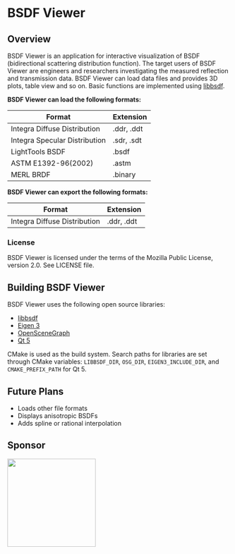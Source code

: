 # BSDF Viewer
## Overview
BSDF Viewer is an application for interactive visualization of BSDF (bidirectional scattering distribution function).
The target users of BSDF Viewer are engineers and researchers investigating the measured reflection and transmission data.
BSDF Viewer can load data files and provides 3D plots, table view and so on.
Basic functions are implemented using [libbsdf][1].

**BSDF Viewer can load the following formats:**

Format | Extension
-------|---------------------------------
Integra Diffuse Distribution | .ddr, .ddt
Integra Specular Distribution | .sdr, .sdt
LightTools BSDF | .bsdf
ASTM E1392-96(2002) | .astm
MERL BRDF | .binary

**BSDF Viewer can export the following formats:**

Format | Extension
-------|---------------------------------
Integra Diffuse Distribution | .ddr, .ddt

### License
BSDF Viewer is licensed under the terms of the Mozilla Public License, version 2.0.
See LICENSE file.

## Building BSDF Viewer
BSDF Viewer uses the following open source libraries:

* [libbsdf][1]
* [Eigen 3][2]
* [OpenSceneGraph][3]
* [Qt 5][4]

CMake is used as the build system.
Search paths for libraries are set through CMake variables: `LIBBSDF_DIR`, `OSG_DIR`, `EIGEN3_INCLUDE_DIR`, and `CMAKE_PREFIX_PATH` for Qt 5.

## Future Plans
* Loads other file formats
* Displays anisotropic BSDFs
* Adds spline or rational interpolation

## Sponsor
[<img src="https://raw.githubusercontent.com/KimuraRyo/BSDFViewer/master/resource/IntegraLogo.png" width="200"/>][5]

[1]: https://github.com/KimuraRyo/libbsdf "libbsdf"
[2]: http://eigen.tuxfamily.org/index.php?title=Main_Page "Eigen"
[3]: http://www.openscenegraph.org "OpenSceneGraph"
[4]: http://www.qt.io "Qt"
[5]: http://www.integra.jp/en "Integra"

